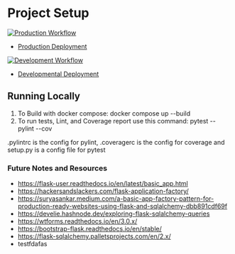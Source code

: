 # Project Setup

[![Production Workflow](https://github.com/rod608/flask_auth2/actions/workflows/prod.yml/badge.svg)](https://github.com/rod608/flask_auth2/actions/workflows/prod.yml)

* [Production Deployment](https://ren9-p2-prod.herokuapp.com/)


[![Development Workflow](https://github.com/rod608/flask_auth2/actions/workflows/dev.yml/badge.svg)](https://github.com/rod608/flask_auth2/actions/workflows/dev.yml)

* [Developmental Deployment](https://ren9-p2-dev.herokuapp.com/)


## Running Locally

1. To Build with docker compose:
   docker compose up --build
2. To run tests, Lint, and Coverage report use this command: pytest --pylint --cov

.pylintrc is the config for pylint, .coveragerc is the config for coverage and setup.py is a config file for pytest


### Future Notes and Resources
* https://flask-user.readthedocs.io/en/latest/basic_app.html
* https://hackersandslackers.com/flask-application-factory/
* https://suryasankar.medium.com/a-basic-app-factory-pattern-for-production-ready-websites-using-flask-and-sqlalchemy-dbb891cdf69f
* https://develie.hashnode.dev/exploring-flask-sqlalchemy-queries
* https://wtforms.readthedocs.io/en/3.0.x/
* https://bootstrap-flask.readthedocs.io/en/stable/
* https://flask-sqlalchemy.palletsprojects.com/en/2.x/
* testfdafas
